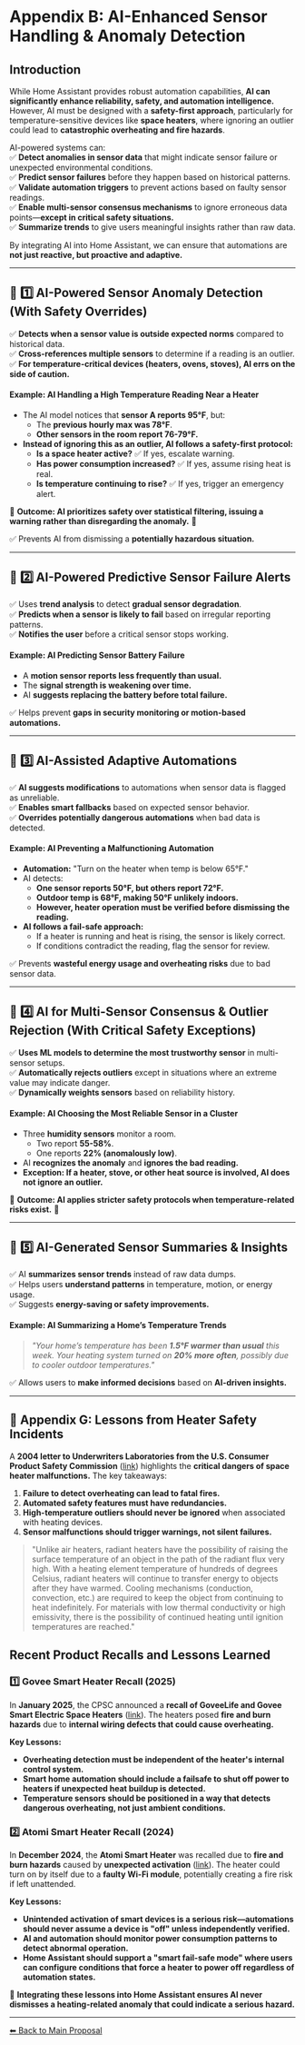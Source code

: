 # **Appendix B: AI-Enhanced Sensor Handling & Anomaly Detection**

## **Introduction**
While Home Assistant provides robust automation capabilities, **AI can significantly enhance reliability, safety, and automation intelligence.** However, AI must be designed with a **safety-first approach**, particularly for temperature-sensitive devices like **space heaters**, where ignoring an outlier could lead to **catastrophic overheating and fire hazards**.

AI-powered systems can:  
✅ **Detect anomalies in sensor data** that might indicate sensor failure or unexpected environmental conditions.  
✅ **Predict sensor failures** before they happen based on historical patterns.  
✅ **Validate automation triggers** to prevent actions based on faulty sensor readings.  
✅ **Enable multi-sensor consensus mechanisms** to ignore erroneous data points—**except in critical safety situations.**  
✅ **Summarize trends** to give users meaningful insights rather than raw data.  

By integrating AI into Home Assistant, we can ensure that automations are **not just reactive, but proactive and adaptive.**

---

## **🔹 1️⃣ AI-Powered Sensor Anomaly Detection (With Safety Overrides)**

✅ **Detects when a sensor value is outside expected norms** compared to historical data.  
✅ **Cross-references multiple sensors** to determine if a reading is an outlier.  
✅ **For temperature-critical devices (heaters, ovens, stoves), AI errs on the side of caution.**

#### **Example: AI Handling a High Temperature Reading Near a Heater**
- The AI model notices that **sensor A reports 95°F**, but:  
  - The **previous hourly max was 78°F**.  
  - **Other sensors in the room report 76-79°F.**  
- **Instead of ignoring this as an outlier, AI follows a safety-first protocol:**
  - **Is a space heater active?** ✅ If yes, escalate warning.
  - **Has power consumption increased?** ✅ If yes, assume rising heat is real.
  - **Is temperature continuing to rise?** ✅ If yes, trigger an emergency alert.  

🚨 **Outcome: AI prioritizes safety over statistical filtering, issuing a warning rather than disregarding the anomaly.** 🚨

✅ Prevents AI from dismissing a **potentially hazardous situation.**

---

## **🔹 2️⃣ AI-Powered Predictive Sensor Failure Alerts**

✅ Uses **trend analysis** to detect **gradual sensor degradation**.  
✅ **Predicts when a sensor is likely to fail** based on irregular reporting patterns.  
✅ **Notifies the user** before a critical sensor stops working.  

#### **Example: AI Predicting Sensor Battery Failure**
- A **motion sensor reports less frequently than usual.**  
- The **signal strength is weakening over time.**  
- AI **suggests replacing the battery before total failure.**  

✅ Helps prevent **gaps in security monitoring or motion-based automations.**

---

## **🔹 3️⃣ AI-Assisted Adaptive Automations**

✅ **AI suggests modifications** to automations when sensor data is flagged as unreliable.  
✅ **Enables smart fallbacks** based on expected sensor behavior.  
✅ **Overrides potentially dangerous automations** when bad data is detected.  

#### **Example: AI Preventing a Malfunctioning Automation**
- **Automation:** "Turn on the heater when temp is below 65°F."
- AI detects:
  - **One sensor reports 50°F, but others report 72°F.**
  - **Outdoor temp is 68°F, making 50°F unlikely indoors.**
  - **However, heater operation must be verified before dismissing the reading.**
- **AI follows a fail-safe approach:**
  - If a heater is running and heat is rising, the sensor is likely correct.
  - If conditions contradict the reading, flag the sensor for review.

✅ Prevents **wasteful energy usage and overheating risks** due to bad sensor data.

---

## **🔹 4️⃣ AI for Multi-Sensor Consensus & Outlier Rejection (With Critical Safety Exceptions)**

✅ **Uses ML models to determine the most trustworthy sensor** in multi-sensor setups.  
✅ **Automatically rejects outliers** except in situations where an extreme value may indicate danger.  
✅ **Dynamically weights sensors** based on reliability history.  

#### **Example: AI Choosing the Most Reliable Sensor in a Cluster**
- Three **humidity sensors** monitor a room.  
  - Two report **55-58%**.  
  - One reports **22% (anomalously low)**.  
- AI **recognizes the anomaly** and **ignores the bad reading.**
- **Exception: If a heater, stove, or other heat source is involved, AI does not ignore an outlier.**

🚨 **Outcome: AI applies stricter safety protocols when temperature-related risks exist.** 🚨

---

## **🔹 5️⃣ AI-Generated Sensor Summaries & Insights**

✅ AI **summarizes sensor trends** instead of raw data dumps.  
✅ Helps users **understand patterns** in temperature, motion, or energy usage.  
✅ Suggests **energy-saving or safety improvements.**  

#### **Example: AI Summarizing a Home’s Temperature Trends**
> _"Your home’s temperature has been **1.5°F warmer than usual** this week. Your heating system turned on **20% more often**, possibly due to cooler outdoor temperatures."_

✅ Allows users to **make informed decisions** based on **AI-driven insights.**

---

## **🔹 Appendix G: Lessons from Heater Safety Incidents**

A **2004 letter to Underwriters Laboratories from the U.S. Consumer Product Safety Commission** ([link](https://www.cpsc.gov/s3fs-public/pdfs/blk_media_HeaterFeb04.pdf)) highlights the **critical dangers of space heater malfunctions.** The key takeaways:

1. **Failure to detect overheating can lead to fatal fires.**
2. **Automated safety features must have redundancies.**
3. **High-temperature outliers should never be ignored** when associated with heating devices.
4. **Sensor malfunctions should trigger warnings, not silent failures.**

> "Unlike air heaters, radiant heaters have the possibility of raising the surface temperature
of an object in the path of the radiant flux very high. With a heating element temperature of
hundreds of degrees Celsius, radiant heaters will continue to transfer energy to objects after they
have warmed. Cooling mechanisms (conduction, convection, etc.) are required to keep the
object from continuing to heat indefinitely. For materials with low thermal conductivity or high
emissivity, there is the possibility of continued heating until ignition temperatures are reached."


## **Recent Product Recalls and Lessons Learned**

### **1️⃣ Govee Smart Heater Recall (2025)**  
In **January 2025**, the CPSC announced a **recall of GoveeLife and Govee Smart Electric Space Heaters** ([link](https://www.cpsc.gov/Recalls/2025/GoveeLife-and-Govee-Smart-Electric-Space-Heaters-Recalled-Due-to-Fire-and-Burn-Hazards-Imported-by-Govee)). The heaters posed **fire and burn hazards** due to **internal wiring defects that could cause overheating.**

**Key Lessons:**
- **Overheating detection must be independent of the heater's internal control system.**
- **Smart home automation should include a failsafe to shut off power to heaters if unexpected heat buildup is detected.**
- **Temperature sensors should be positioned in a way that detects dangerous overheating, not just ambient conditions.**

### **2️⃣ Atomi Smart Heater Recall (2024)**  
In **December 2024**, the **Atomi Smart Heater** was recalled due to **fire and burn hazards** caused by **unexpected activation** ([link](https://www.cpsc.gov/Recalls/2024/Atomi-Recalls-Smart-Heaters-Due-to-Fire-and-Burn-Hazards)). The heater could turn on by itself due to a **faulty Wi-Fi module**, potentially creating a fire risk if left unattended.

**Key Lessons:**
- **Unintended activation of smart devices is a serious risk—automations should never assume a device is "off" unless independently verified.**
- **AI and automation should monitor power consumption patterns to detect abnormal operation.**
- **Home Assistant should support a "smart fail-safe mode" where users can configure conditions that force a heater to power off regardless of automation states.**

🚨 **Integrating these lessons into Home Assistant ensures AI never dismisses a heating-related anomaly that could indicate a serious hazard.**

---

[⬅ Back to Main Proposal](README.md)
